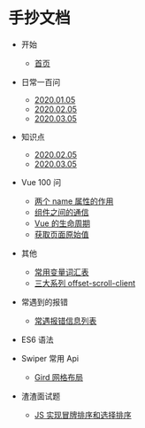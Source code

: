 # 手抄文档

- 开始

  - [首页](/)

- 日常一百问

  - [2020.01.05](everyday-problem/2020.01.05/0-疑问.md)
  - [2020.02.05](everyday-problem/2020.02.05/0-疑问.md)
  - [2020.03.05](everyday-problem/2020.03.05/0-疑问.md)

* 知识点

  - [2020.02.05](KnowledgePoint/2020.02.05.md)
  - [2020.03.05](KnowledgePoint/2020.03.05.md)

- Vue 100 问

  - [两个 name 属性的作用](vue/两个name属性的作用.md)
  - [组件之间的通信](vue/组件之间的通信.md)
  - [Vue 的生命周期](vue/Vue的生命周期.md)
  - [获取页面原始值](vue/获取页面原始值.md)

* 其他

  - [常用变量词汇表](other/常用变量词汇表.md)
  - [三大系列 offset-scroll-client](column/2020.02.26.md)

- 常遇到的报错

  - [常遇报错信息列表](error-list/index.md)

- ES6 语法

- Swiper 常用 Api

  - [Gird 网格布局](swiper/gird.md)

- 渣渣面试题

  - [JS 实现冒牌排序和选择排序](./404.html)
